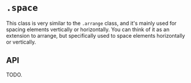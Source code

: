 # `.space`

This class is very similar to the `.arrange` class, and it's mainly used for
spacing elements vertically or horizontally. You can think of it as an extension
to arrange, but specifically used to space elements horizontally or vertically.

## API

TODO.
